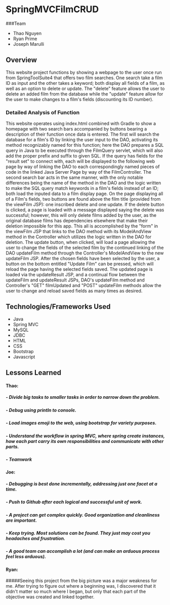 # SpringMVCFilmCRUD

###Team

* Thao Nguyen
* Ryan Prime
* Joseph Marulli

## Overview

This website project functions by showing a webpage to the user once run from SpringToolSuite4 that offers two film searches. One search take a film ID as input and the other takes a keyword; both display all fields of a film, as well as an option to delete or update. The "delete" feature allows the user to delete an added film from the database while the "update" feature allow for the user to make changes to a film's fields (discounting its ID number).


### Detailed Analysis of Function

This website operates using index.html combined with Gradle to show a homepage with two search bars accompanied by buttons bearing a description of their function once data is entered. The first will search the database for a film's ID by linking the user input to the DAO, activating its method recognizably named for this function; here the DAO prepares a SQL query in Java to be executed through the FilmQuery servlet, which will also add the proper prefix and suffix to given SQL. If the query has fields for the "result set" to connect with, each will be displayed to the following web page by way of linking the DAO to each correspondingly named pieces of code in the linked Java Server Page by way of the FilmController. The second search bar acts in the same manner, with the only notable differences being the name of the method in the DAO and the logic written to make the SQL query match keywords in a film's fields instead of an ID; both load the inputed data to a film display page. 
  On the page displaying all of a Film's fields, two buttons are found above the film title (provided from the viewFilm JSP): one inscribed delete and one update. If the delete button is clicked, a page is loaded with a message displayed saying the delete was successful; however, this will only delete films added by the user, as the original database films has dependencies elsewhere that make their deletion impossible for this app. This all is accomplished by the "form" in the viewFilm JSP that links to the DAO method with its ModelAndView method in the Controller which utilizes the logic written in the DAO for deletion. The update button, when clicked, will load a page allowing the user to change the fields of the selected film by the continued linking of the DAO updateFilm method through the Controller's ModelAndView to the new updateFilm JSP. After the chosen fields have been selected by the user, a button on the bottom entitled "Update Film" can be pressed, which will reload the page having the selected fields saved. The updated page is loaded via the updateResult JSP, and a continual flow between  the updateFilm and updateResult JSPs, DAO's updateFilm method and Controller's "GET" filmUpdated  and "POST" updateFilm methods allow the user to change and reload saved fields as many times as desired. 

## Technologies/Frameworks Used

* Java
* Spring MVC
* MySQL
* JDBC
* HTML
* CSS
* Bootstrap
* Javascript

## Lessons Learned

#### Thao:
##### - Divide big tasks to smaller tasks in order to narrow down the problem.
##### - Debug using println to console.
##### - Load images emoji to the web, using bootstrap for variety purposes.
##### - Understand the workflow in spring MVC, where spring create instances, how each part carry its own responsibilities and communicate with other parts.
##### - Teamwork


#### Joe:
##### - Debugging is best done incrementally, addressing just one facet at a time.
##### - Push to Github after each logical and successful unit of work.
##### - A project can get complex quickly. Good organization and cleanliness are important.
##### - Keep trying. Most solutions can be found. They just may cost you headaches and frustration.
##### - A good team can accomplish a lot (and can make an arduous process feel less arduous).

#### Ryan: 
#####Seeing this project from the big picture was a major weakness for me. After trying to figure out where a beginning was, I discovered that it didn't matter so much where I began, but only that each part of the objective was created and linked together. 